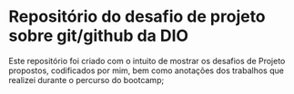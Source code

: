# Repositório do desafio de projeto sobre git/github da DIO

Este repositório foi criado com o intuito de mostrar os desafios de Projeto propostos, codificados por mim, bem como anotações dos trabalhos que realizei durante o percurso do bootcamp; 
